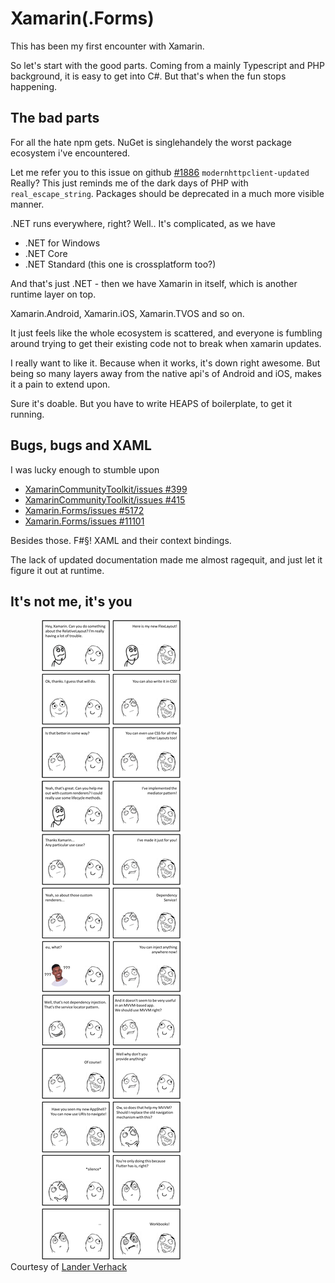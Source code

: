 # Xamarin(.Forms)

This has been my first encounter with Xamarin.

So let's start with the good parts. Coming from a mainly Typescript and PHP background,
it is easy to get into C#. But that's when the fun stops happening.

## The bad parts

For all the hate npm gets. NuGet is singlehandely the worst package ecosystem i've encountered.

Let me refer you to this issue on github [#1886](https://github.com/xamarin/Xamarin.Forms/issues/1886)
`modernhttpclient-updated` Really? This just reminds me of the dark days of PHP with `real_escape_string`.
Packages should be deprecated in a much more visible manner.

.NET runs everywhere, right? Well.. It's complicated, as we have

+ .NET for Windows
+ .NET Core
+ .NET Standard (this one is crossplatform too?)

And that's just .NET - then we have Xamarin in itself, which is another runtime layer on top.

Xamarin.Android, Xamarin.iOS, Xamarin.TVOS and so on.

It just feels like the whole ecosystem is scattered, and everyone is fumbling around trying to get their existing code
not to break when xamarin updates.

I really want to like it. Because when it works, it's down right awesome.
But being so many layers away from the native api's of Android and iOS, makes it a pain to extend upon.

Sure it's doable. But you have to write HEAPS of boilerplate, to get it running.

## Bugs, bugs and XAML

I was lucky enough to stumble upon  

+ [XamarinCommunityToolkit/issues #399](https://github.com/xamarin/XamarinCommunityToolkit/issues/399)
+ [XamarinCommunityToolkit/issues #415](https://github.com/xamarin/XamarinCommunityToolkit/issues/415)
+ [Xamarin.Forms/issues #5172](https://github.com/xamarin/Xamarin.Forms/issues/5172)
+ [Xamarin.Forms/issues #11101](https://github.com/xamarin/Xamarin.Forms/issues/11101)

Besides those. F#§! XAML and their context bindings.

The lack of updated documentation made me almost ragequit, and just let it figure it out at runtime.

## It's not me, it's you

<div style="max-width: 80%; margin: 0 auto;">
    <img alt="Xamarin why?" src="_media/xamarin_why.png">
</div>

<ref>  
Courtesy of <a href="https://blogs.u2u.be/lander/post/2020/04/01/xamarin-has-the-wrong-focus" target="_blank">Lander Verhack</a>
</ref>